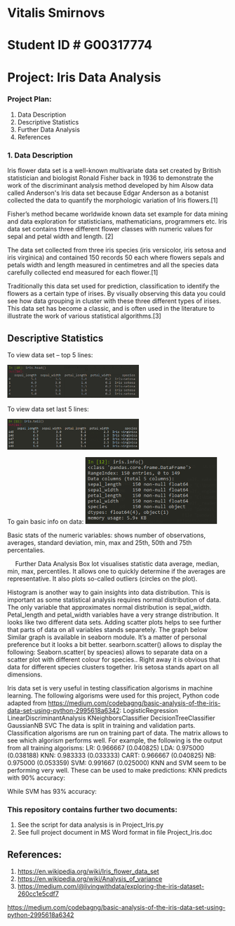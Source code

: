# Vitalis Smirnovs
# Student ID # G00317774
# Project: Iris Data Analysis

### Project Plan:
1. Data Description
2. Descriptive Statistics
3. Further Data Analysis
4. References

### 1. Data Description
Iris flower data set is a well-known multivariate data set created by British statistician and biologist Ronald Fisher back in 1936 to demonstrate the work of the discriminant analysis method developed by him 
Alsow data called Anderson's Iris data set because Edgar Anderson as a botanist collected the data to quantify the morphologic variation of Iris flowers.[1] 

Fisher’s method became worldwide known data set example for data mining and data exploration for statisticians, mathematicians, programmers etc. Iris data set contains three different flower classes with numeric values for sepal and petal width and length.  [2]

The data set collected from three iris species (iris versicolor, iris setosa and iris virginica) and contained 150 records 50 each where flowers sepals and petals width and length measured in centimetres and all the species data carefully collected end measured for each flower.[1]

Traditionally this data set used for prediction, classification to identify the flowers as a certain type of irises. By visually observing this data you could see how data grouping in cluster with these three different types of irises. This data set has become a classic, and is often used in the literature to illustrate the work of various statistical algorithms.[3]

## Descriptive Statistics
To view data set – top 5 lines:


<img src = "head.png" width = "300">
 
To view data set last 5 lines:

<img src = "tail.png" width = "300">
 
To gain basic info on data:
<img src = "info.png" width = "300">
 
Basic stats of the numeric variables: shows number of observations, averages, standard deviation, min, max and 25th, 50th and 75th percentalies.
 
 
Further Data Analysis
Box lot visualises statistic data average, median, min, max, percentiles.  It allows one to quickly determine if the averages are representative. It also plots so-called outliers (circles on the plot).
 
Histogram is another way to gain insights into data distribution. 
This is important as some statistical analysis requires normal distribution of data. The only variable that approximates normal distribution is sepal_width. Petal_length and petal_width variables have a very strange distribution. It looks like two different data sets. 
Adding scatter plots helps to see further that parts of data on all variables stands separetely. The graph below  
Similar graph is available in seaborn module. It’s a matter of personal preference but it looks a bit better. searborn.scatter() allows to display the following: 
Seaborn.scatter( by speacies) allows to separate data on a scatter plot with different colour for species.. Right away it is obvious that data for different species clusters together. Iris setosa stands apart on all dimensions.
 
Iris data set is very useful in testing classification algorisms in machine learning. 
The following algorisms were used for this project, Python code adapted from https://medium.com/codebagng/basic-analysis-of-the-iris-data-set-using-python-2995618a6342:
LogisticRegression
LinearDiscriminantAnalysis
KNeighborsClassifier
DecisionTreeClassifier
GaussianNB
SVC
The data is split in training and validation parts.
Classification algorisms are run on training part of data. The matrix allows to see which algorism performs well.
For example, the following is the output from all training algorisms:
LR: 0.966667 (0.040825)
LDA: 0.975000 (0.038188)
KNN: 0.983333 (0.033333)
CART: 0.966667 (0.040825)
NB: 0.975000 (0.053359)
SVM: 0.991667 (0.025000)
KNN and SVM seem to be performing very well. These can be used to make predictions:
KNN predicts with 90% accuracy:
 
While SVM has 93% accuracy:

### This repository contains further two documents:

 1) See the script for data analysis is in Project_Iris.py
 2) See full project document in MS Word format in file Project_Iris.doc
 

## References:
1. https://en.wikipedia.org/wiki/Iris_flower_data_set
2. https://en.wikipedia.org/wiki/Analysis_of_variance
3. https://medium.com/@livingwithdata/exploring-the-iris-dataset-260cc1e5cdf7

https://medium.com/codebagng/basic-analysis-of-the-iris-data-set-using-python-2995618a6342

